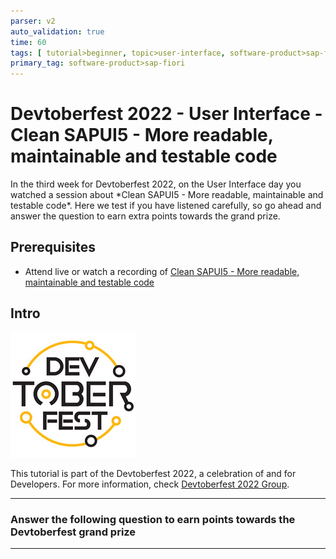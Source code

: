 ```yaml
---
parser: v2
auto_validation: true
time: 60
tags: [ tutorial>beginner, topic>user-interface, software-product>sap-fiori]
primary_tag: software-product>sap-fiori
---
```


# Devtoberfest 2022 - User Interface - Clean SAPUI5 - More readable, maintainable and testable code
<!-- description --> In the third week for Devtoberfest 2022, on the User Interface day you watched a session about *Clean SAPUI5 - More readable, maintainable and testable code*. Here we test if you have listened carefully, so go ahead and answer the question to earn extra points towards the grand prize.

## Prerequisites
- Attend live or watch a recording of [Clean SAPUI5 - More readable, maintainable and testable code](https://groups.community.sap.com/t5/devtoberfest/clean-sapui5-more-readable-maintainable-and-testable-code/ec-p/9236#M49)



## Intro
![Devtoberfest](Devtoberfest.jpg)

This tutorial is part of the Devtoberfest 2022, a celebration of and for Developers. For more information, check [Devtoberfest 2022 Group](https://groups.community.sap.com/t5/devtoberfest/gh-p/Devtoberfest).

---

### Answer the following question to earn points towards the Devtoberfest grand prize




---
